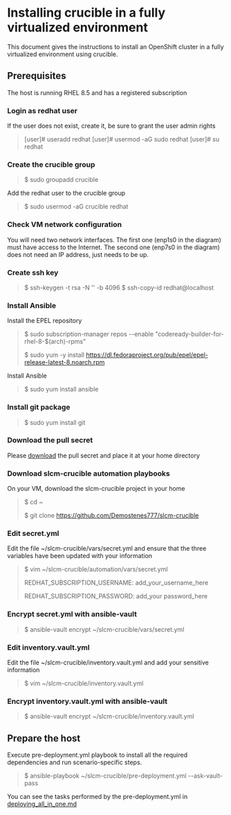# Installing crucible in a fully virtualized environment

This document gives the instructions to install an OpenShift cluster in a fully virtualized environment using crucible.

## Prerequisites

The host is running RHEL 8.5 and has a registered subscription

### Login as redhat user

If the user does not exist, create it, be sure to grant the user admin rights

> [user]# useradd redhat
> [user]# usermod -aG sudo redhat
> [user]# su redhat

### Create the crucible group

> $ sudo groupadd crucible

Add the redhat user to the crucible group

> $ sudo usermod -aG crucible redhat

### Check VM network configuration

You will need two network interfaces. The first one (enp1s0 in the diagram) must have access to the Internet. The second one (enp7s0 in
the diagram) does not need an IP address, just needs to be up.

### Create ssh key

> $ ssh-keygen -t rsa -N '' -b 4096
> $ ssh-copy-id redhat@localhost

### Install Ansible

Install the EPEL repository

> $ sudo subscription-manager repos --enable "codeready-builder-for-rhel-8-$(arch)-rpms"
>
> $ sudo yum -y install https://dl.fedoraproject.org/pub/epel/epel-release-latest-8.noarch.rpm

Install Ansible

> $ sudo yum install ansible

### Install git package

> $ sudo yum install git

### Download the pull secret

Please [download](https://console.redhat.com/openshift/install/metal/installer-provisioned)
the pull secret and place it at your home directory

### Download slcm-crucible automation playbooks

On your VM, download the slcm-crucible project in your home

> $ cd ~
> 
> $ git clone https://github.com/Demostenes777/slcm-crucible

### Edit secret.yml

Edit the file ~/slcm-crucible/vars/secret.yml and ensure that the three variables have been updated with your information

> $ vim ~/slcm-crucible/automation/vars/secret.yml
> 
> REDHAT_SUBSCRIPTION_USERNAME: add_your_username_here
> 
> REDHAT_SUBSCRIPTION_PASSWORD: add_your password_here

### Encrypt secret.yml with ansible-vault

> $ ansible-vault encrypt ~/slcm-crucible/vars/secret.yml

### Edit inventory.vault.yml

Edit the file ~/slcm-crucible/inventory.vault.yml and add your sensitive information

> $ vim ~/slcm-crucible/inventory.vault.yml

### Encrypt inventory.vault.yml with ansible-vault

> $ ansible-vault encrypt ~/slcm-crucible/inventory.vault.yml

## Prepare the host

Execute pre-deployment.yml playbook to install all the required dependencies and run scenario-specific steps.

> $ ansible-playbook ~/slcm-crucible/pre-deployment.yml --ask-vault-pass

You can see the tasks performed by the pre-deployment.yml in [deploying_all_in_one.md](deploying_all_in_one.md)
